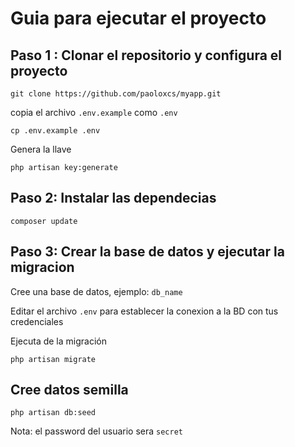 # Guia para ejecutar el proyecto

## Paso 1 : Clonar el repositorio y configura el proyecto

`git clone https://github.com/paoloxcs/myapp.git`

copia el archivo `.env.example` como `.env`

`cp .env.example .env`

Genera la llave

`php artisan key:generate`

## Paso 2: Instalar las dependecias

`composer update`

## Paso 3: Crear la base de datos y ejecutar la migracion

Cree una base de datos, ejemplo: `db_name`

Editar el archivo `.env` para establecer la conexion a la  BD con tus credenciales
 
Ejecuta de la migración 

`php artisan migrate`

## Cree datos semilla

`php artisan db:seed`

Nota: el password del usuario sera `secret`





